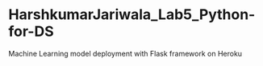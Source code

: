 # HarshkumarJariwala_Lab5_Python-for-DS
Machine Learning model deployment with Flask framework on Heroku
